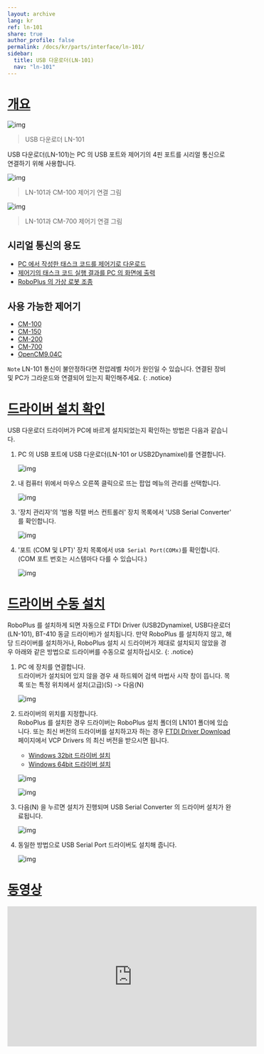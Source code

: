 ```yaml
---
layout: archive
lang: kr
ref: ln-101
share: true
author_profile: false
permalink: /docs/kr/parts/interface/ln-101/
sidebar:
  title: USB 다운로더(LN-101)
  nav: "ln-101"
---
```


# [개요](#개요)

![img](/assets/images/parts/interface/ln101.jpg)

> USB 다운로더 LN-101

USB 다운로더(LN-101)는 PC 의 USB 포트와 제어기의 4핀 포트를 시리얼 통신으로 연결하기 위해 사용합니다.

![img](/assets/images/edu/task_download_01.jpg)

> LN-101과 CM-100 제어기 연결 그림

![img](/assets/images/parts/interface/ln101_to_cm700.png)

> LN-101과 CM-700 제어기 연결 그림

## 시리얼 통신의 용도

- [PC 에서 작성한 태스크 코드를 제어기로 다운로드]
- [제어기의 태스크 코드 실행 결과를 PC 의 화면에 출력]
- [RoboPlus 의 가상 로봇 조종]

## 사용 가능한 제어기

- [CM-100]
- [CM-150]
- [CM-200]
- [CM-700]
- [OpenCM9.04C]

`Note` LN-101 통신이 불안정하다면 전압레벨 차이가 원인일 수 있습니다. 연결된 장비 및 PC가 그라운드와 연결되어 있는지 확인해주세요.
{: .notice}

# [드라이버 설치 확인](#드라이버-설치-확인)

USB 다운로더 드라이버가 PC에 바르게 설치되었는지 확인하는 방법은 다음과 같습니다.

1. PC 의 USB 포트에 USB 다운로더(LN-101 or USB2Dynamixel)를 연결합니다.

    ![img](/assets/images/edu/task_download_01.jpg)

2. 내 컴퓨터 위에서 마우스 오른쪽 클릭으로 뜨는 팝업 메뉴의 관리를 선택합니다.

    ![img](/assets/images/parts/interface/ln101_01.png)

3. '장치 관리자'의 '범용 직렬 버스 컨트롤러' 장치 목록에서 'USB Serial Converter' 를 확인합니다.

    ![img](/assets/images/parts/interface/ln101_02.png)

4. '포트 (COM 및 LPT)' 장치 목록에서 `USB Serial Port(COMx)`를 확인합니다. (COM 포트 번호는 시스템마다 다를 수 있습니다.)

    ![img](/assets/images/parts/interface/ln101_03.png)


# [드라이버 수동 설치](#드라이버-수동-설치)

RoboPlus 를 설치하게 되면 자동으로 FTDI Driver (USB2Dynamixel, USB다운로더(LN-101), BT-410 동글 드라이버)가 설치됩니다. 만약 RoboPlus 를 설치하지 않고, 해당 드라이버를 설치하거나, RoboPlus 설치 시 드라이버가 제대로 설치되지 않았을 경우 아래와 같은 방법으로 드라이버를 수동으로 설치하십시오.
{: .notice}

1. PC 에 장치를 연결합니다.  
  드라이버가 설치되어 있지 않을 경우 새 하드웨어 검색 마법사 시작 창이 뜹니다. 목록 또는 특정 위치에서 설치(고급)(S) -> 다음(N)
    
    ![img](/assets/images/parts/interface/ln101_04.png)

2. 드라이버의 위치를 지정합니다.  
  RoboPlus 를 설치한 경우 드라이버는 RoboPlus 설치 폴더의 LN101 폴더에 있습니다. 또는 최신 버전의 드라이버를 설치하고자 하는 경우 [FTDI Driver Download](http://www.ftdichip.com/Drivers/VCP.htm) 페이지에서 VCP Drivers 의 최신 버전을 받으시면 됩니다.

    - [Windows 32bit 드라이버 설치](http://www.ftdichip.com/Drivers/CDM/CDM%202.08.24%20WHQL%20Certified.zip)
    - [Windows 64bit 드라이버 설치](http://www.ftdichip.com/Drivers/CDM/CDM%202.08.24%20WHQL%20Certified.zip)
    
    ![img](/assets/images/parts/interface/ln101_05.png)
    
    ![img](/assets/images/parts/interface/ln101_06.png)

3. 다음(N) 을 누르면 설치가 진행되며 USB Serial Converter 의 드라이버 설치가 완료됩니다.

    ![img](/assets/images/parts/interface/ln101_07.png)

4. 동일한 방법으로 USB Serial Port 드라이버도 설치해 줍니다.

    ![img](/assets/images/parts/interface/ln101_08.png)


# [동영상](#동영상)

<iframe width="560" height="315" src="https://www.youtube.com/embed/UlD4C1XMsgo" frameborder="0" allowfullscreen></iframe>

[PC 에서 작성한 태스크 코드를 제어기로 다운로드]: /docs/kr/software/rplus1/task/getting_started/#프로그램-다운로드
[제어기의 태스크 코드 실행 결과를 PC 의 화면에 출력]: /docs/kr/software/rplus1/task/getting_started/#프로그램-결과-출력
[RoboPlus 의 가상 로봇 조종]: /docs/kr/software/rplus1/task/getting_started/#가상로봇-조종
[CM-100]: /docs/kr/parts/controller/cm-100/
[CM-100A]: /docs/kr/parts/controller/cm-100/
[CM-150]: /docs/kr/parts/controller/cm-150/
[CM-200]: /docs/kr/parts/controller/cm-200/
[CM-700]: /docs/kr/parts/controller/cm-700/
[CM-530]: /docs/kr/parts/controller/cm-530/
[OpenCM9.04C]: /docs/kr/parts/controller/opencm904/
